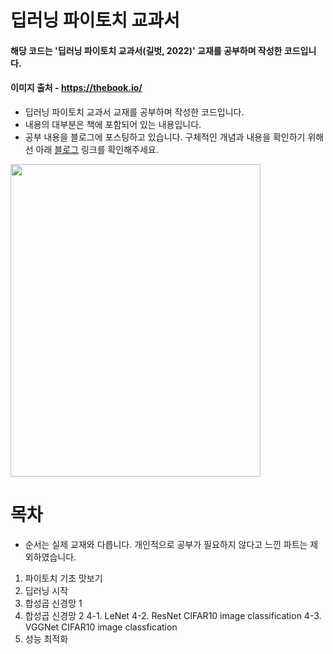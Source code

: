 # 딥러닝 파이토치 교과서
#### 해당 코드는 '딥러닝 파이토치 교과서(길벗, 2022)' 교재를 공부하며 작성한 코드입니다.
#### 이미지 출처 - https://thebook.io/
- 딥러닝 파이토치 교과서 교재를 공부하며 작성한 코드입니다.
- 내용의 대부분은 책에 포함되어 있는 내용입니다.
- 공부 내용을 블로그에 포스팅하고 있습니다. 구체적인 개념과 내용을 확인하기 위해선 아래 [블로그](https://sonstory.tistory.com) 링크를 확인해주세요.
  
<img src ="https://user-images.githubusercontent.com/79157951/214055347-755539fa-1619-45bb-8348-5237bb4abb43.jpeg" width="400" height="500">

# 목차
- 순서는 실제 교재와 다릅니다. 개인적으로 공부가 필요하지 않다고 느낀 파트는 제외하였습니다.
1. 파이토치 기초 맛보기
2. 딥러닝 시작
3. 합성곱 신경망 1
4. 합성곱 신경망 2
  4-1. LeNet
  4-2. ResNet CIFAR10 image classification
  4-3. VGGNet CIFAR10 image classfication
5. 성능 최적화

